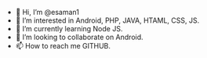 - 👋 Hi, I’m @esaman1
- 👀 I’m interested in Android, PHP, JAVA, HTAML, CSS, JS.
- 🌱 I’m currently learning Node JS.
- 💞️ I’m looking to collaborate on Android.
- 📫 How to reach me GITHUB.

<!---
esaman1/esaman1 is a ✨ special ✨ repository because its `README.md` (this file) appears on your GitHub profile.
You can click the Preview link to take a look at your changes.
--->
